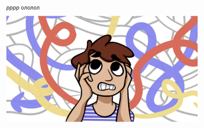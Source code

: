 
*рррр*
ололол

![](https://github.com/ChickenKyiv/awesome-js-essentials/blob/master/main%20folder/images/article1-folder/1fIdovfxwYhOh9jFSse2ZKw.png)
